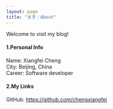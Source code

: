 ```yaml
---
layout: page
title: "关于：About"
---
```

Welcome to visit my blog!

#### 1.Personal Info
Name: Xiangfei Cheng  
City: Beijing, China  
Career: Software developer 

#### 2.My Links  
GitHub: <https://github.com/chengxiangfei>  


